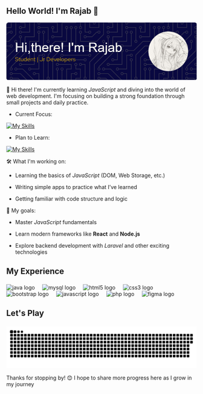 ## Hello World! I'm Rajab 👋

![FelienZ](github-header-image.png)


<!--
**FelienZ/FelienZ** is a ✨ _special_ ✨ repository because its `README.md` (this file) appears on your GitHub profile.

Here are some ideas to get you started:

- 🔭 I’m currently working on ...
- 🌱 I’m currently learning ...
- 👯 I’m looking to collaborate on ...
- 🤔 I’m looking for help with ...
- 💬 Ask me about ...
- 📫 How to reach me: ...
- 😄 Pronouns: ...
- ⚡ Fun fact: ...
-->
🌱 Hi there! I'm currently learning *JavaScript* and diving into the world of web development. I'm focusing on building a strong foundation through small projects and daily practice.

- Current Focus:
  
[![My Skills](https://skillicons.dev/icons?i=js,html,css,php)](https://skillicons.dev)

- Plan to Learn:
  
[![My Skills](https://skillicons.dev/icons?i=react,nodejs,laravel,vue,python&theme=light&)](https://skillicons.dev)

🛠️ What I'm working on:

- Learning the basics of *JavaScript* (DOM, Web Storage, etc.)

- Writing simple apps to practice what I’ve learned

- Getting familiar with code structure and logic

🚀 My goals:

- Master *JavaScript* fundamentals

- Learn modern frameworks like **React** and **Node.js**

- Explore backend development with *Laravel* and other exciting technologies

<h2 align="left">My Experience</h2>

###

<div align="left">
  <img src="https://cdn.jsdelivr.net/gh/devicons/devicon/icons/java/java-original.svg" height="40" alt="java logo"  />
  <img width="12" />
  <img src="https://cdn.jsdelivr.net/gh/devicons/devicon/icons/mysql/mysql-original.svg" height="40" alt="mysql logo"  />
  <img width="12" />
  <img src="https://cdn.jsdelivr.net/gh/devicons/devicon/icons/html5/html5-original.svg" height="40" alt="html5 logo"  />
  <img width="12" />
  <img src="https://cdn.jsdelivr.net/gh/devicons/devicon/icons/css3/css3-original.svg" height="40" alt="css3 logo"  />
  <img width="12" />
  <img src="https://cdn.jsdelivr.net/gh/devicons/devicon/icons/bootstrap/bootstrap-original.svg" height="40" alt="bootstrap logo"  />
  <img width="12" />
  <img src="https://cdn.jsdelivr.net/gh/devicons/devicon/icons/javascript/javascript-original.svg" height="40" alt="javascript logo"  />
  <img width="12" />
  <img src="https://cdn.jsdelivr.net/gh/devicons/devicon/icons/php/php-original.svg" height="40" alt="php logo"  />
  <img width="12" />
  <img src="https://cdn.jsdelivr.net/gh/devicons/devicon/icons/figma/figma-original.svg" height="40" alt="figma logo"  />
</div>

<h2 align="left">Let's Play</h2>

###

<img src="https://raw.githubusercontent.com/FelienZ/FelienZ/output/snake.svg" alt="Snake animation" />

Thanks for stopping by! 😊 I hope to share more progress here as I grow in my journey

